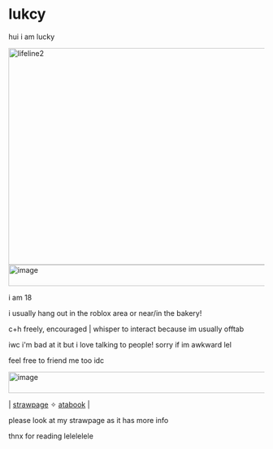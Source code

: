 # lukcy
hui i am lucky

<img width="532" height="427" alt="lifeline2" src="https://github.com/user-attachments/assets/be1acdf1-d0a1-4599-a084-42a547b84972" />


<img width="600" height="42" alt="image" src="https://github.com/user-attachments/assets/1e54e340-30bd-4324-9189-17c24f4c2661" />


i am 18

i usually hang out in the roblox area or near/in the bakery!

c+h freely, encouraged | whisper to interact because im usually offtab

iwc i'm bad at it but i love talking to people! sorry if im awkward lel

feel free to friend me too idc

<img width="600" height="42" alt="image" src="https://github.com/user-attachments/assets/8cef9095-fe51-4031-8854-566efca92225" />


| [strawpage](https://lukcyfawn.straw.page/) ✧ [atabook](https://lukcyfawn.atabook.org/) |

please look at my strawpage as it has more info

thnx for reading lelelelele
